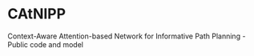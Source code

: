 # CAtNIPP
Context-Aware Attention-based Network for Informative Path Planning - Public code and model
